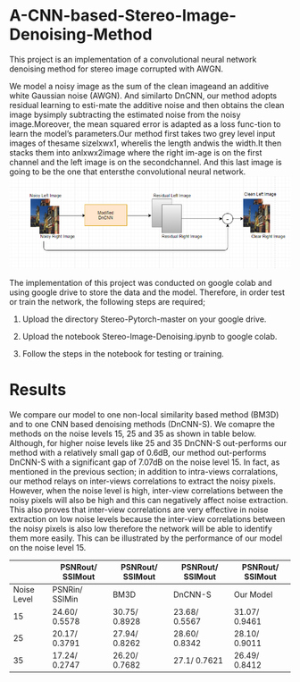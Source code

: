 # A-CNN-based-Stereo-Image-Denoising-Method
This project is an implementation of a convolutional neural network denoising method for stereo image corrupted with AWGN. 

We model a noisy image as the sum of the clean imageand an additive white Gaussian noise (AWGN). And similarto DnCNN, our method adopts residual learning to esti-mate the additive noise and then obtains the clean image bysimply subtracting the estimated noise from the noisy image.Moreover, the mean squared error is adapted as a loss func-tion to learn the model’s parameters.Our  method  first  takes  two  grey  level  input  images  of  thesame sizelxwx1, wherelis the length andwis the width.It then stacks them into anlxwx2image where the right im-age is on the first channel and the left image is on the secondchannel. And this last image is going to be the one that entersthe convolutional neural network.
![](fig8.png)

The implementation of this project was conducted on google colab and using google drive to store the data and the model. Therefore, in order test or train the network, the following steps are required;

1. Upload the directory Stereo-Pytorch-master on your google drive.

2. Upload the notebook Stereo-Image-Denoising.ipynb to google colab.

3. Follow the steps in the notebook for testing or training.


# Results

We compare our model to one non-local similarity based method (BM3D) and to one CNN based denoising methods (DnCNN-S). We comapre the methods on the noise levels 15, 25 and 35 as shown in table below. Although, for higher noise levels like 25 and 35 DnCNN-S out-performs our method with a relatively small gap of 0.6dB, our method out-performs DnCNN-S with a significant gap of 7.07dB on the noise level 15. In fact, as mentioned in the previous section; in addition to intra-views corralations, our method relays on inter-views correlations to extract the noisy pixels. However, when the noise level is high, inter-view correlations between the noisy pixels will also be high and this can negatively affect noise extraction. This also proves that inter-view correlations are very effective in noise extraction on low noise levels because the inter-view correlations between the noisy pixels is also low therefore the network will be able to identify them more easily. This can be illustrated by the performance of our model on the noise level 15.

|               |PSNRout/ SSIMout|PSNRout/ SSIMout|PSNRout/ SSIMout|PSNRout/ SSIMout|
| ------------- | ------------- | ------------  | ----------- |-------------|
| Noise Level   | PSNRin/ SSIMin| BM3D          | DnCNN-S     | Our Model   |                                      
| 15            | 24.60/ 0.5578 |  30.75/ 0.8928|23.68/ 0.5567|31.07/ 0.9461|
| 25            | 20.17/ 0.3791 |  27.94/ 0.8262|28.60/ 0.8342|28.10/ 0.9011|
| 35            | 17.24/ 0.2747 |  26.20/ 0.7682|27.1/ 0.7621 |26.49/ 0.8412|

